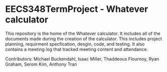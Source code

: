 # EECS348TermProject - Whatever calculator

This repository is the home of the Whatever calculator. It includes all of the documents made during the creation of
the calculator. This includes project planning, requirment specfication, desgin, code, and testing. It also contains
a meeting log that tracked meeting content and attendance.


Contributors:
Michael Buckendahl, 
Isaac Miller,
Thaddeous Flournoy,
Ryan Graham,
Serom Kim,
Anthony Tran
